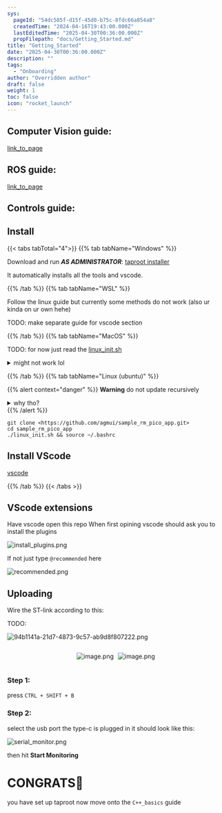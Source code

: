 ```yaml
---
sys:
  pageId: "54dc585f-d15f-45d0-b75c-8fdc66a854a8"
  createdTime: "2024-04-16T19:43:00.000Z"
  lastEditedTime: "2025-04-30T00:36:00.000Z"
  propFilepath: "docs/Getting_Started.md"
title: "Getting_Started"
date: "2025-04-30T00:36:00.000Z"
description: ""
tags:
  - "Onboarding"
author: "Overridden author"
draft: false
weight: 1
toc: false
icon: "rocket_launch"
---
```


## Computer Vision guide:

[link_to_page](86d45bc0-388b-4d26-8848-44f255f73d0e)

## ROS guide:

[link_to_page](3c76c1de-ec8f-46d6-8b0a-294005edc2d5)

## Controls guide:

## Install

{{< tabs tabTotal="4">}}
{{% tab tabName="Windows" %}}

Download and run _**AS ADMINISTRATOR**_: [taproot installer](https://github.com/Thornbots/TeachingFreshies/releases/tag/1.0)

It automatically installs all the tools and vscode.

{{% /tab %}}
{{% tab tabName="WSL" %}}

Follow the linux guide but currently some methods do not work (also ur kinda on ur own hehe)

TODO: make separate guide for vscode section

{{% /tab %}}
{{% tab tabName="MacOS" %}}

TODO: for now just read the [linux_init.sh](https://github.com/agmui/sample_rm_pico_app/blob/main/linux_init.sh)

<details>
<summary>might not work lol</summary>

`brew install libusb pkg-config`

Next install: [vscode](https://code.visualstudio.com/Download)

</details>

{{% /tab %}}
{{% tab tabName="Linux (ubuntu)" %}}

{{% alert context="danger" %}}
**Warning** do not update recursively
<details>
<summary>why tho?</summary>
There are some submodules that may go on for a while (like tinyusb) and I highly
recommend you don't need to get them.
If you want to see what submodules I update just look in `linux_init.sh`
</details>
{{% /alert %}}

```shell
git clone <https://github.com/agmui/sample_rm_pico_app.git>
cd sample_rm_pico_app
./linux_init.sh && source ~/.bashrc
```

## Install VScode

[vscode](https://code.visualstudio.com/Download)

{{% /tab %}}
{{< /tabs >}}

## VScode extensions

Have vscode open this repo
When first opining vscode should ask you to install the plugins

![install_plugins.png](https://prod-files-secure.s3.us-west-2.amazonaws.com/d518164a-d88e-44d1-a4ee-3adb3bd8bce0/89bd30f0-1825-4e77-867b-0a41ce370880/install_plugins.png?X-Amz-Algorithm=AWS4-HMAC-SHA256&X-Amz-Content-Sha256=UNSIGNED-PAYLOAD&X-Amz-Credential=ASIAZI2LB466WW2JFGGO%2F20250727%2Fus-west-2%2Fs3%2Faws4_request&X-Amz-Date=20250727T030029Z&X-Amz-Expires=3600&X-Amz-Security-Token=IQoJb3JpZ2luX2VjED8aCXVzLXdlc3QtMiJGMEQCICdlilFer4I83sUOOGnsBXcFevOGmAMIGjW1ASoKzSY7AiBAgcIMwvHxgk6twKMwDE4zDI8uSgFYiWq0txnF7O2yhCr%2FAwhoEAAaDDYzNzQyMzE4MzgwNSIMJFrEXuW39Tu4JGalKtwDkGIr3HeOIk8wTP%2Bvx5Ar85ekBrHiViZXUo8e4q6fn0UlVCaxqLeyP81OMzcGPU2umsUUzkCVPGTt8Bt2n%2FHMrqXJxUIALFD%2BFKQX8%2BlYymRR%2BLxYgj3ruvaXEH0H9YD3%2FiMTlg40PZyG7Mb%2FyLugd2Xb5oYKcY7%2B1e7tbsS1ezB%2BM%2F4YG7pVfQzRfPsKh5nhz%2BHJOZHyBf8SFoO%2BIqQPjeygNvcsxYMFA%2BdRng3%2F0h5vRHNOb3N%2Fa07cH%2FqGSxyh5XhoviRUuSSKy0g4%2FaMCxeDodrJodjfZrymumq0orhm3mXo%2FDWA65W2On%2BJR%2F6QQmqnoU18Inlg4ScAGag5iU1a91Okp4BWdkfVuain6xAuP1rbLMLjiVJ2REi0rGLTdgLnrEknWM623iT4ENnlY3lTX6EYc%2FOH4%2F%2BMEvQ9vMMK2NAZgS%2B84fjSlB9nRFMd6EcK03%2BOf%2B8zrjQhzhWGZt1i8B11sC636wnfa%2FCMuDEZ4WQpHr%2BQ5mb9VDVTdmjyJC0TsJKcPzW3q2eSARTQAwGq4sw1PkB%2FD6Dji9FMBvisOb7AksKTAh6GMgqjo%2FSpBcSYpYeuUfZmunDbHQWFYiSUT0QAlkLAhAofGE2Iu296cGCgYbv9UcQEwYB4wjsKVxAY6pgHFVKeRL%2BazqybasHPDaonBXp7UIO6VmadQfAIeWSLXoxVVa4QOnMpX7cUJK3vMRRt%2Fqtimk4WB%2FYi0pjgwL0H8iZPUBy7pZ5wsYQZXB%2Fn84VjezG3olqyIZqYj%2FIcNxYcGGNOVBKcUVbTkAo2umWUrBy3q62uMCzX%2FDohijWP4w45ozy6gmcvGV7WyUjBNsHgEjKvuPoFngTBYVzjeT0jlkjyHJ9Ab&X-Amz-Signature=b30c42b8cc3a3a2a7465a61865a62b6623bd09a1bf407c022cb4be3de18ab01a&X-Amz-SignedHeaders=host&x-amz-checksum-mode=ENABLED&x-id=GetObject)

If not just type `@recommended` here  

![recommended.png](https://prod-files-secure.s3.us-west-2.amazonaws.com/d518164a-d88e-44d1-a4ee-3adb3bd8bce0/61e661e9-5d85-4dfc-be0d-8d2097a5e793/recommended.png?X-Amz-Algorithm=AWS4-HMAC-SHA256&X-Amz-Content-Sha256=UNSIGNED-PAYLOAD&X-Amz-Credential=ASIAZI2LB466WW2JFGGO%2F20250727%2Fus-west-2%2Fs3%2Faws4_request&X-Amz-Date=20250727T030029Z&X-Amz-Expires=3600&X-Amz-Security-Token=IQoJb3JpZ2luX2VjED8aCXVzLXdlc3QtMiJGMEQCICdlilFer4I83sUOOGnsBXcFevOGmAMIGjW1ASoKzSY7AiBAgcIMwvHxgk6twKMwDE4zDI8uSgFYiWq0txnF7O2yhCr%2FAwhoEAAaDDYzNzQyMzE4MzgwNSIMJFrEXuW39Tu4JGalKtwDkGIr3HeOIk8wTP%2Bvx5Ar85ekBrHiViZXUo8e4q6fn0UlVCaxqLeyP81OMzcGPU2umsUUzkCVPGTt8Bt2n%2FHMrqXJxUIALFD%2BFKQX8%2BlYymRR%2BLxYgj3ruvaXEH0H9YD3%2FiMTlg40PZyG7Mb%2FyLugd2Xb5oYKcY7%2B1e7tbsS1ezB%2BM%2F4YG7pVfQzRfPsKh5nhz%2BHJOZHyBf8SFoO%2BIqQPjeygNvcsxYMFA%2BdRng3%2F0h5vRHNOb3N%2Fa07cH%2FqGSxyh5XhoviRUuSSKy0g4%2FaMCxeDodrJodjfZrymumq0orhm3mXo%2FDWA65W2On%2BJR%2F6QQmqnoU18Inlg4ScAGag5iU1a91Okp4BWdkfVuain6xAuP1rbLMLjiVJ2REi0rGLTdgLnrEknWM623iT4ENnlY3lTX6EYc%2FOH4%2F%2BMEvQ9vMMK2NAZgS%2B84fjSlB9nRFMd6EcK03%2BOf%2B8zrjQhzhWGZt1i8B11sC636wnfa%2FCMuDEZ4WQpHr%2BQ5mb9VDVTdmjyJC0TsJKcPzW3q2eSARTQAwGq4sw1PkB%2FD6Dji9FMBvisOb7AksKTAh6GMgqjo%2FSpBcSYpYeuUfZmunDbHQWFYiSUT0QAlkLAhAofGE2Iu296cGCgYbv9UcQEwYB4wjsKVxAY6pgHFVKeRL%2BazqybasHPDaonBXp7UIO6VmadQfAIeWSLXoxVVa4QOnMpX7cUJK3vMRRt%2Fqtimk4WB%2FYi0pjgwL0H8iZPUBy7pZ5wsYQZXB%2Fn84VjezG3olqyIZqYj%2FIcNxYcGGNOVBKcUVbTkAo2umWUrBy3q62uMCzX%2FDohijWP4w45ozy6gmcvGV7WyUjBNsHgEjKvuPoFngTBYVzjeT0jlkjyHJ9Ab&X-Amz-Signature=cc2ce5ffc7cd80d17d09cf72a564fea4ce4b8ea90458ff3c2596daabe30fa53e&X-Amz-SignedHeaders=host&x-amz-checksum-mode=ENABLED&x-id=GetObject)

## Uploading

Wire the ST-link according to this:

TODO:

![94b1141a-21d7-4873-9c57-ab9d8f807222.png](https://prod-files-secure.s3.us-west-2.amazonaws.com/d518164a-d88e-44d1-a4ee-3adb3bd8bce0/e5fad17d-ab82-4300-9f4c-505ab4b1202c/94b1141a-21d7-4873-9c57-ab9d8f807222.png?X-Amz-Algorithm=AWS4-HMAC-SHA256&X-Amz-Content-Sha256=UNSIGNED-PAYLOAD&X-Amz-Credential=ASIAZI2LB466WW2JFGGO%2F20250727%2Fus-west-2%2Fs3%2Faws4_request&X-Amz-Date=20250727T030029Z&X-Amz-Expires=3600&X-Amz-Security-Token=IQoJb3JpZ2luX2VjED8aCXVzLXdlc3QtMiJGMEQCICdlilFer4I83sUOOGnsBXcFevOGmAMIGjW1ASoKzSY7AiBAgcIMwvHxgk6twKMwDE4zDI8uSgFYiWq0txnF7O2yhCr%2FAwhoEAAaDDYzNzQyMzE4MzgwNSIMJFrEXuW39Tu4JGalKtwDkGIr3HeOIk8wTP%2Bvx5Ar85ekBrHiViZXUo8e4q6fn0UlVCaxqLeyP81OMzcGPU2umsUUzkCVPGTt8Bt2n%2FHMrqXJxUIALFD%2BFKQX8%2BlYymRR%2BLxYgj3ruvaXEH0H9YD3%2FiMTlg40PZyG7Mb%2FyLugd2Xb5oYKcY7%2B1e7tbsS1ezB%2BM%2F4YG7pVfQzRfPsKh5nhz%2BHJOZHyBf8SFoO%2BIqQPjeygNvcsxYMFA%2BdRng3%2F0h5vRHNOb3N%2Fa07cH%2FqGSxyh5XhoviRUuSSKy0g4%2FaMCxeDodrJodjfZrymumq0orhm3mXo%2FDWA65W2On%2BJR%2F6QQmqnoU18Inlg4ScAGag5iU1a91Okp4BWdkfVuain6xAuP1rbLMLjiVJ2REi0rGLTdgLnrEknWM623iT4ENnlY3lTX6EYc%2FOH4%2F%2BMEvQ9vMMK2NAZgS%2B84fjSlB9nRFMd6EcK03%2BOf%2B8zrjQhzhWGZt1i8B11sC636wnfa%2FCMuDEZ4WQpHr%2BQ5mb9VDVTdmjyJC0TsJKcPzW3q2eSARTQAwGq4sw1PkB%2FD6Dji9FMBvisOb7AksKTAh6GMgqjo%2FSpBcSYpYeuUfZmunDbHQWFYiSUT0QAlkLAhAofGE2Iu296cGCgYbv9UcQEwYB4wjsKVxAY6pgHFVKeRL%2BazqybasHPDaonBXp7UIO6VmadQfAIeWSLXoxVVa4QOnMpX7cUJK3vMRRt%2Fqtimk4WB%2FYi0pjgwL0H8iZPUBy7pZ5wsYQZXB%2Fn84VjezG3olqyIZqYj%2FIcNxYcGGNOVBKcUVbTkAo2umWUrBy3q62uMCzX%2FDohijWP4w45ozy6gmcvGV7WyUjBNsHgEjKvuPoFngTBYVzjeT0jlkjyHJ9Ab&X-Amz-Signature=177aa937cb44548a05cc3efc5e89d2098aa1b0b8f1cceff738934178095b1732&X-Amz-SignedHeaders=host&x-amz-checksum-mode=ENABLED&x-id=GetObject)

<div style="display: flex;flex-direction: row; column-gap:10px; max-width: 630px;justify-content: center;">
<div>

![image.png](https://prod-files-secure.s3.us-west-2.amazonaws.com/d518164a-d88e-44d1-a4ee-3adb3bd8bce0/210ecb78-1116-4d7b-b9b7-2292f66fa2c2/image.png?X-Amz-Algorithm=AWS4-HMAC-SHA256&X-Amz-Content-Sha256=UNSIGNED-PAYLOAD&X-Amz-Credential=ASIAZI2LB466TM34WXBL%2F20250727%2Fus-west-2%2Fs3%2Faws4_request&X-Amz-Date=20250727T030033Z&X-Amz-Expires=3600&X-Amz-Security-Token=IQoJb3JpZ2luX2VjED8aCXVzLXdlc3QtMiJGMEQCIETYoXFcUBY%2Bm29ygmMZGQUkz4t9g%2BBTIu3o1%2BimiUUhAiAc94Uu41tefMZ9MwCdVktiiGbeehYFbVayXU4kT4XWHSr%2FAwhoEAAaDDYzNzQyMzE4MzgwNSIM5b78LDijXwFg7ocfKtwDPS82E7S4zqBKqe%2Bh2OKcNIMgsi3HR%2BK8rFhclXvL2IFWh9NzD%2FMuKn%2B43LcLYPLLPhsrc2aMOVjbEtJ3SHyeWHKO1ADQZvj9p4RHuD6AFYLHfRvvULzLSQ0hcg4N0VVP5WUfpuDcpFD2RvcJlZ%2BKzcYm4yPYb%2BXbUEtmf9OcDEBB0w1fs9%2BzvvG6xJJK782C5aBli9cXy%2FhzO2LBfz9cu8JAUAR%2FD9Jy%2BAg0qvBd9dYX6l%2BgbIuhadfzn6GoTO0XHt1gtJl%2BuLc2pTTVfY9LFeUmq1A%2BHM1W0Yhg90PKESAxDdmDh3EivUiRaQq9FhOtYhpmW0DOf75uC6CLP6g7F3KHIjvuXfrziJF%2BVpqnwJkWLxYcZ8PRvQ54uocL1MbH2WfvMVcsxNH0cOTsWtZ7OWZR9Hr38w0RyMPFJisaT0DNR1EO%2B7OJMOlSJuIJcBkB7DjGcNURIDPtZc2y3Isq6%2BnUwswufzPgvTSprdgltkyLpyUPTFwA2A6%2BbRz2t%2ByZPu6qwAuF9bfwIUtHzVB35%2BcZssUN7768v0tzxj1ZIxPa%2BJ3UxePPS2EyVyAdubGKyDTzbNgLzLKbwWGL2VNWGgK3JSFizQeM2R8Feo4kQfOPj9jyMVFR44HEmiMwjcKVxAY6pgE14piG3jJZiEikFmlj0%2BhOHF248vcCWnVlzuu8dDUT%2BHaVyYiojMioiATu2dIvdQM9p61YeTY9l4di53JBgwbYOI0BmW79qlOtrAvEON%2F74BH7F3rBwP6Cx%2BdBgF3nj9GCSS%2B%2FSxpI57isdUe9wsnOvVbE4ZS2XY%2Frf7Dy6f%2FoUc%2BGYPyyoEawfCbCWzO4hUV5ACUBc5wigd%2FwdDt%2FZEgm0y3Ja7%2F6&X-Amz-Signature=5c9f6bf841f500b39f51c90b6c3580ff4c78eac1158836133aa7511ca18f4245&X-Amz-SignedHeaders=host&x-amz-checksum-mode=ENABLED&x-id=GetObject)

</div>
<div>

![image.png](https://prod-files-secure.s3.us-west-2.amazonaws.com/d518164a-d88e-44d1-a4ee-3adb3bd8bce0/33a0fd0f-8ca6-4a86-8e09-26e95ded1fff/image.png?X-Amz-Algorithm=AWS4-HMAC-SHA256&X-Amz-Content-Sha256=UNSIGNED-PAYLOAD&X-Amz-Credential=ASIAZI2LB4663GLP5ODG%2F20250727%2Fus-west-2%2Fs3%2Faws4_request&X-Amz-Date=20250727T030033Z&X-Amz-Expires=3600&X-Amz-Security-Token=IQoJb3JpZ2luX2VjED8aCXVzLXdlc3QtMiJIMEYCIQDQJlTWuZEPGPt4WnMMmct5b2V%2B5HzRlTH9B91Mzz9DggIhAMyamy%2B3CrKvPcHFJQWiANUlCISIKfBlNb2SXiFKfbHtKv8DCGgQABoMNjM3NDIzMTgzODA1IgxJYL5LwlSwmeBHkjwq3ANy1ETcxtFj1yMlREl3WddTu3mCxTM%2FXznRgbe3C7aG1o3OhmU0cxecX3DtjOeq5i39qgxfjLifTnc1i9dQrb35CJhxl%2FKKZCoou2PasY925n51Ew13Km0NroJYmzDeDc%2BQTXwivdsAhTehlLGIHeBtmPEpUyoAEWx9qVrUgIM4V3ZaDFd3MEcK%2F%2FEC2KJ686ptnxqepDMeWIXtYXnMHOv2cjI2gv9%2FMcD8WYjOhjKuIq8jX3EW9hR%2BjEwbO236%2BM5vpqBgSnKpTQbRR8WDxLk5Oc9LqK3e%2Fy7I2se%2BKCGIphBIoja1dOxyF%2BhMhNmYvi6oaRdPquDuPBh3Qn8KXx7qInIFcgqNBNeKnG6ZhTs9WKWeSEOBMBHt2WjGmk2DoFqw6Y0HTMMq%2FecNrl9g%2FianUQkZhQ8QYfmobnykZRACDsR13mW%2BO9Er%2B4%2BG22At3yJ1hLLh2YsRfyTj%2F3XCxSI8aY4i5ycwOzDrSMWmlvduFSBvEfUAbXu8x0wzvLJApJ6YWKPj%2BQKjrW8DUJR%2F4A%2F6yQBjJz0N7gOwdGvgYF2De1YBKMXqdRqZlGJMmjLIdVpQ7cbN%2BJFMs1uSmA%2Bv7%2FuEoOBvI7WyTPI%2BorIuEPr8RLNDpO3wi00jbSkj3jDewpXEBjqkAbEP%2BEdG5%2B%2Bsr8l4cmrWI08d8doxJduMYR3eM2%2BHL6h9hJMjrrcih4xjUAqYiSVX5L18NbGCwzsxbiiUZ8dSt3HaxuJNfw9FIrkzcW3oHYDFVXE%2F76%2F7YflU0%2FFR8AJQ%2By%2BhvS%2ByUz3ArEpmfYIsRYEXLg%2B9YurG5xREuqTAREazc2qd%2FT38B2qzEl2X14cxm47OKO2Cuar7T31DoVyEX%2F5zbK3Y&X-Amz-Signature=cc8336e562d037b78dca07754929bb30eafb76afa8d1c27397f4f4b3ade69c33&X-Amz-SignedHeaders=host&x-amz-checksum-mode=ENABLED&x-id=GetObject)

</div>
</div>

### Step 1:

press `CTRL + SHIFT + B`

### Step 2:

select the usb port the type-c is plugged in it should look like this:

![serial_monitor.png](https://prod-files-secure.s3.us-west-2.amazonaws.com/d518164a-d88e-44d1-a4ee-3adb3bd8bce0/f03f4774-05d4-4393-b6a0-d5efb6d315ab/serial_monitor.png?X-Amz-Algorithm=AWS4-HMAC-SHA256&X-Amz-Content-Sha256=UNSIGNED-PAYLOAD&X-Amz-Credential=ASIAZI2LB466WW2JFGGO%2F20250727%2Fus-west-2%2Fs3%2Faws4_request&X-Amz-Date=20250727T030029Z&X-Amz-Expires=3600&X-Amz-Security-Token=IQoJb3JpZ2luX2VjED8aCXVzLXdlc3QtMiJGMEQCICdlilFer4I83sUOOGnsBXcFevOGmAMIGjW1ASoKzSY7AiBAgcIMwvHxgk6twKMwDE4zDI8uSgFYiWq0txnF7O2yhCr%2FAwhoEAAaDDYzNzQyMzE4MzgwNSIMJFrEXuW39Tu4JGalKtwDkGIr3HeOIk8wTP%2Bvx5Ar85ekBrHiViZXUo8e4q6fn0UlVCaxqLeyP81OMzcGPU2umsUUzkCVPGTt8Bt2n%2FHMrqXJxUIALFD%2BFKQX8%2BlYymRR%2BLxYgj3ruvaXEH0H9YD3%2FiMTlg40PZyG7Mb%2FyLugd2Xb5oYKcY7%2B1e7tbsS1ezB%2BM%2F4YG7pVfQzRfPsKh5nhz%2BHJOZHyBf8SFoO%2BIqQPjeygNvcsxYMFA%2BdRng3%2F0h5vRHNOb3N%2Fa07cH%2FqGSxyh5XhoviRUuSSKy0g4%2FaMCxeDodrJodjfZrymumq0orhm3mXo%2FDWA65W2On%2BJR%2F6QQmqnoU18Inlg4ScAGag5iU1a91Okp4BWdkfVuain6xAuP1rbLMLjiVJ2REi0rGLTdgLnrEknWM623iT4ENnlY3lTX6EYc%2FOH4%2F%2BMEvQ9vMMK2NAZgS%2B84fjSlB9nRFMd6EcK03%2BOf%2B8zrjQhzhWGZt1i8B11sC636wnfa%2FCMuDEZ4WQpHr%2BQ5mb9VDVTdmjyJC0TsJKcPzW3q2eSARTQAwGq4sw1PkB%2FD6Dji9FMBvisOb7AksKTAh6GMgqjo%2FSpBcSYpYeuUfZmunDbHQWFYiSUT0QAlkLAhAofGE2Iu296cGCgYbv9UcQEwYB4wjsKVxAY6pgHFVKeRL%2BazqybasHPDaonBXp7UIO6VmadQfAIeWSLXoxVVa4QOnMpX7cUJK3vMRRt%2Fqtimk4WB%2FYi0pjgwL0H8iZPUBy7pZ5wsYQZXB%2Fn84VjezG3olqyIZqYj%2FIcNxYcGGNOVBKcUVbTkAo2umWUrBy3q62uMCzX%2FDohijWP4w45ozy6gmcvGV7WyUjBNsHgEjKvuPoFngTBYVzjeT0jlkjyHJ9Ab&X-Amz-Signature=8ef0f29849f612242dc0304e751f1de04be51afa009e09331c618287899a428c&X-Amz-SignedHeaders=host&x-amz-checksum-mode=ENABLED&x-id=GetObject)

then hit **Start Monitoring**

# CONGRATS🎉

you have set up taproot now move onto the `C++_basics` guide
